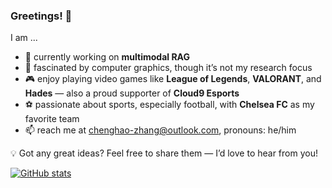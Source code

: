 ### Greetings! 👋

I am ...
- 🔭 currently working on **multimodal RAG**
- 🧩 fascinated by computer graphics, though it’s not my research focus
- 🎮 enjoy playing video games like **League of Legends**, **VALORANT**, and **Hades** — also a proud supporter of **Cloud9 Esports**
- ⚽️ passionate about sports, especially football, with **Chelsea FC** as my favorite team
- 📫 reach me at chenghao-zhang@outlook.com, pronouns: he/him

💡 Got any great ideas? Feel free to share them — I’d love to hear from you!

[![GitHub stats](https://github-readme-stats.vercel.app/api?username=SnowNation101&show_icons=true)](https://github.com/anuraghazra/github-readme-stats)
